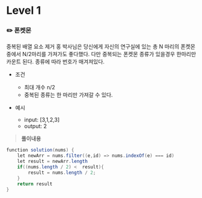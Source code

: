 # Level 1

### ✏️ 폰켓몬
중복된 배열 요소 제거
홍 박사님은 당신에게 자신의 연구실에 있는 총 N 마리의 폰켓몬 중에서 N/2마리를 가져가도 좋다했다.
다만 중복되는 폰켓몬 종류가 있을경우 한마리만 카운트 된다. 종류에 따라 번호가 매겨져있다.

- 조건
  - 최대 개수 n/2
  - 중복된 종류는 한 마리만 가져갈 수 있다.  

- 예시 
  - input: [3,1,2,3] 
  - output: 2

> **풀이내용**
```java
function solution(nums) {
    let newArr = nums.filter((e,id) => nums.indexOf(e) === id)
    let result = newArr.length
    if((nums.length / 2) <  result){
        result = nums.length / 2;
    }
    return result
}
```
